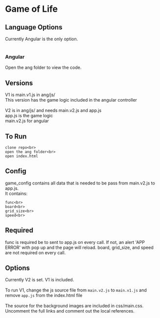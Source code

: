 # Game of Life

## Language Options
Currently Angular is the only option.<br>
<br>
### Angular
Open the ang folder to view the code.<br>

## Versions
V1 is main.v1.js in ang/js/<br>
This version has the game logic included in the angular controller<br>
<br>
V2 is in ang/js/ and needs main.v2.js and app.js<br>
app.js is the game logic<br>
main.v2.js for angular<br>

## To Run
```
clone repo<br>
open the ang folder<br>
open index.html
```
## Config
game_config contains all data that is needed to be pass from main.v2.js to app.js.<br>
It contains:<br>
```
func<br>
board<br>
grid_size<br>
speed<br>
```
## Required
func is required be to sent to app.js on every call.  If not, an alert 'APP ERROR' with pop up and the page will reload.
board, grid_size, and speed are not required on every call.<br>

## Options
Currently V2 is set. V1 is included.<br>  
To run V1, change the js source file from <code>main.v2.js</code> to <code>main.v1.js</code> and remove <code>app.js</code> from the index.html file<br>
<br>
The source for the background images are included in css/main.css.  Uncomment the full links and comment out the local references.<br>